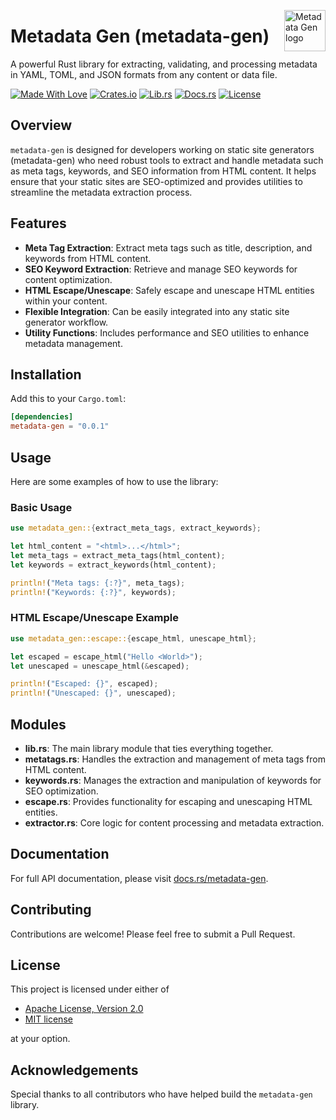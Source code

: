 <!-- markdownlint-disable MD033 MD041 -->
<img src="https://kura.pro/metadata-gen/images/logos/metadata-gen.svg"
alt="Metadata Gen logo" height="66" align="right" />
<!-- markdownlint-enable MD033 MD041 -->

# Metadata Gen (metadata-gen)

A powerful Rust library for extracting, validating, and processing metadata in YAML, TOML, and JSON formats from any content or data file.

[![Made With Love][made-with-rust]][14] [![Crates.io][crates-badge]][8] [![Lib.rs][libs-badge]][10] [![Docs.rs][docs-badge]][9] [![License][license-badge]][2]

## Overview

`metadata-gen` is designed for developers working on static site generators (metadata-gen) who need robust tools to extract and handle metadata such as meta tags, keywords, and SEO information from HTML content. It helps ensure that your static sites are SEO-optimized and provides utilities to streamline the metadata extraction process.

## Features

- **Meta Tag Extraction**: Extract meta tags such as title, description, and keywords from HTML content.
- **SEO Keyword Extraction**: Retrieve and manage SEO keywords for content optimization.
- **HTML Escape/Unescape**: Safely escape and unescape HTML entities within your content.
- **Flexible Integration**: Can be easily integrated into any static site generator workflow.
- **Utility Functions**: Includes performance and SEO utilities to enhance metadata management.

## Installation

Add this to your `Cargo.toml`:

```toml
[dependencies]
metadata-gen = "0.0.1"
```

## Usage

Here are some examples of how to use the library:

### Basic Usage

```rust
use metadata_gen::{extract_meta_tags, extract_keywords};

let html_content = "<html>...</html>";
let meta_tags = extract_meta_tags(html_content);
let keywords = extract_keywords(html_content);

println!("Meta tags: {:?}", meta_tags);
println!("Keywords: {:?}", keywords);
```

### HTML Escape/Unescape Example

```rust
use metadata_gen::escape::{escape_html, unescape_html};

let escaped = escape_html("Hello <World>");
let unescaped = unescape_html(&escaped);

println!("Escaped: {}", escaped);
println!("Unescaped: {}", unescaped);
```

## Modules

- **lib.rs**: The main library module that ties everything together.
- **metatags.rs**: Handles the extraction and management of meta tags from HTML content.
- **keywords.rs**: Manages the extraction and manipulation of keywords for SEO optimization.
- **escape.rs**: Provides functionality for escaping and unescaping HTML entities.
- **extractor.rs**: Core logic for content processing and metadata extraction.

## Documentation

For full API documentation, please visit [docs.rs/metadata-gen][9].

## Contributing

Contributions are welcome! Please feel free to submit a Pull Request.

## License

This project is licensed under either of

- [Apache License, Version 2.0](https://www.apache.org/licenses/LICENSE-2.0)
- [MIT license](https://opensource.org/licenses/MIT)

at your option.

## Acknowledgements

Special thanks to all contributors who have helped build the `metadata-gen` library.

[9]: https://docs.rs/metadata-gen
[2]: https://opensource.org/licenses/MIT
[8]: https://crates.io/crates/metadata-gen-html
[10]: https://lib.rs/crates/metadata-gen-html
[14]: https://www.rust-lang.org

[crates-badge]: https://img.shields.io/crates/v/metadata-gen-html.svg?style=for-the-badge 'Crates.io badge'
[docs-badge]: https://img.shields.io/docsrs/metadata-gen-html.svg?style=for-the-badge 'Docs.rs badge'
[libs-badge]: https://img.shields.io/badge/lib.rs-v0.0.1-orange.svg?style=for-the-badge 'Lib.rs badge'
[license-badge]: https://img.shields.io/crates/l/metadata-gen-html.svg?style=for-the-badge 'License badge'
[made-with-rust]: https://img.shields.io/badge/rust-f04041?style=for-the-badge&labelColor=c0282d&logo=rust 'Made With Rust badge'
